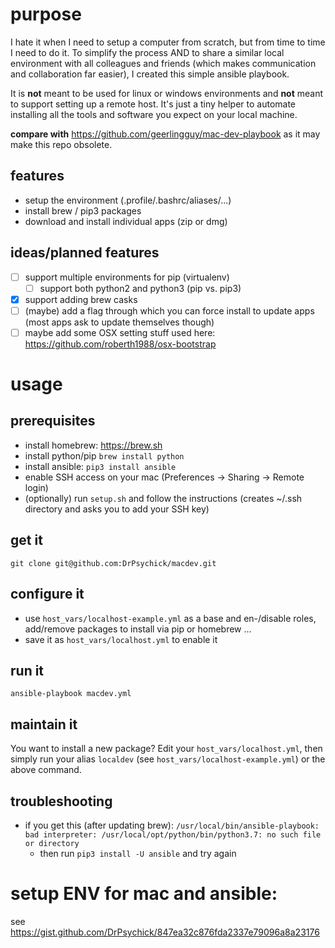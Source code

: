 # purpose
I hate it when I need to setup a computer from scratch, but from time to time I need to do it. To simplify the process AND to share a similar local environment with all colleagues and friends (which makes communication and collaboration far easier), I created this simple ansible playbook.

It is **not** meant to be used for linux or windows environments and **not** meant to support setting up a remote host. It's just a tiny helper to automate installing all the tools and software you expect on your local machine.

**compare with** https://github.com/geerlingguy/mac-dev-playbook as it may make this repo obsolete.

## features
* setup the environment (.profile/.bashrc/aliases/...)
* install brew / pip3 packages
* download and install individual apps (zip or dmg)

## ideas/planned features
* [ ] support multiple environments for pip (virtualenv) 
  * [ ] support both python2 and python3 (pip vs. pip3)
* [x] support adding brew casks
* [ ] (maybe) add a flag through which you can force install to update apps (most apps ask to update themselves though)
* [ ] maybe add some OSX setting stuff used here: https://github.com/roberth1988/osx-bootstrap

# usage
## prerequisites
* install homebrew: https://brew.sh
* install python/pip `brew install python`
* install ansible: `pip3 install ansible`
* enable SSH access on your mac (Preferences -> Sharing -> Remote login)
* (optionally) run `setup.sh` and follow the instructions (creates ~/.ssh directory and asks you to add your SSH key)

## get it
`git clone git@github.com:DrPsychick/macdev.git` 

## configure it
* use `host_vars/localhost-example.yml` as a base and en-/disable roles, add/remove packages to install via pip or homebrew ...
* save it as `host_vars/localhost.yml` to enable it

## run it
`ansible-playbook macdev.yml`

## maintain it
You want to install a new package? Edit your `host_vars/localhost.yml`, then simply run your alias `localdev` (see `host_vars/localhost-example.yml`) or the above command.

## troubleshooting
* if you get this (after updating brew): `/usr/local/bin/ansible-playbook: bad interpreter: /usr/local/opt/python/bin/python3.7: no such file or directory`
  * then run `pip3 install -U ansible` and try again

# setup ENV for mac and ansible:
see https://gist.github.com/DrPsychick/847ea32c876fda2337e79096a8a23176
